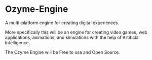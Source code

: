 # Ozyme-Engine
A multi-platform engine for creating digital experiences. 

More specifically this will be an engine for creating video games, web applications, animations, and simulations with the help of Artificial Intelligence. 

The Ozyme Engine will be Free to use and Open Source. 
